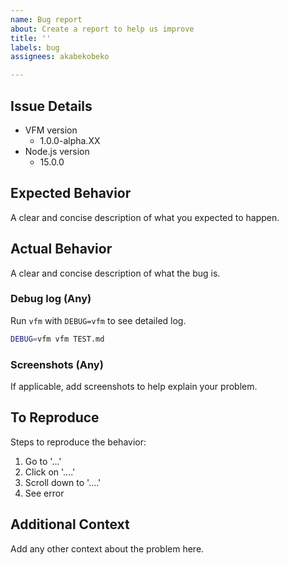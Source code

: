 ```yaml
---
name: Bug report
about: Create a report to help us improve
title: ''
labels: bug
assignees: akabekobeko

---
```


## Issue Details

- VFM version
  - 1.0.0-alpha.XX
- Node.js version
  - 15.0.0

## Expected Behavior

A clear and concise description of what you expected to happen.

## Actual Behavior

A clear and concise description of what the bug is.

### Debug log (Any)

Run `vfm` with `DEBUG=vfm` to see detailed log.

```bash
DEBUG=vfm vfm TEST.md
```

### Screenshots (Any)

If applicable, add screenshots to help explain your problem.

## To Reproduce

Steps to reproduce the behavior:

1. Go to '...'
2. Click on '....'
3. Scroll down to '....'
4. See error

## Additional Context

Add any other context about the problem here.
